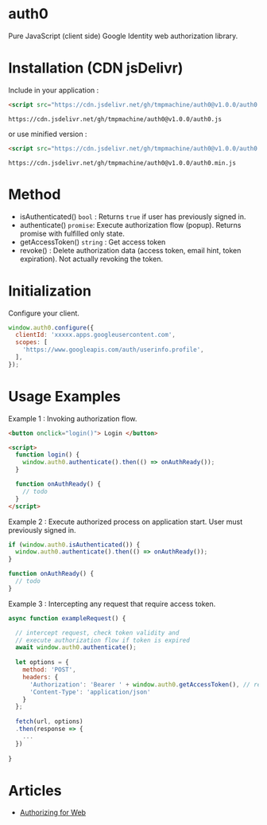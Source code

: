 # auth0
Pure JavaScript (client side) Google Identity web authorization library.

# Installation (CDN jsDelivr)
Include in your application :
```html
<script src="https://cdn.jsdelivr.net/gh/tmpmachine/auth0@v1.0.0/auth0.js"></script>
```
```
https://cdn.jsdelivr.net/gh/tmpmachine/auth0@v1.0.0/auth0.js
```
or use minified version :
```html
<script src="https://cdn.jsdelivr.net/gh/tmpmachine/auth0@v1.0.0/auth0.min.js"></script>
```
```
https://cdn.jsdelivr.net/gh/tmpmachine/auth0@v1.0.0/auth0.min.js
```

# Method
- isAuthenticated() `bool` : Returns `true` if user has previously signed in.
- authenticate() `promise`: Execute authorization flow (popup). Returns promise with fulfilled only state.
- getAccessToken() `string` : Get access token
- revoke() : Delete authorization data (access token, email hint, token expiration). Not actually revoking the token.

# Initialization
Configure your client.
```js
window.auth0.configure({
  clientId: 'xxxxx.apps.googleusercontent.com',
  scopes: [
    'https://www.googleapis.com/auth/userinfo.profile',
  ],
});
```

# Usage Examples
Example 1 : Invoking authorization flow.
```html
<button onclick="login()"> Login </button>

<script>
  function login() {
    window.auth0.authenticate().then(() => onAuthReady());
  }

  function onAuthReady() {
    // todo
  }
</script>
```

Example 2 : Execute authorized process on application start. User must previously signed in.
```js
if (window.auth0.isAuthenticated()) {
  window.auth0.authenticate().then(() => onAuthReady());
}

function onAuthReady() {
  // todo
}
```

Example 3 : Intercepting any request that require access token.
```js
async function exampleRequest() {

  // intercept request, check token validity and
  // execute authorization flow if token is expired
  await window.auth0.authenticate();
  
  let options = {
    method: 'POST',
    headers: {
      'Authorization': 'Bearer ' + window.auth0.getAccessToken(), // retrieve access token
      'Content-Type': 'application/json'
    }
  };
  
  fetch(url, options)
  .then(response => {
    ...
  })
  
}
```


# Articles
- [Authorizing for Web](https://developers.google.com/identity/oauth2/web/guides/overview)
